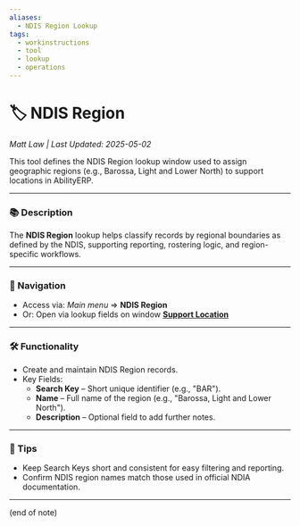```yaml
---
aliases:
  - NDIS Region Lookup
tags:
  - workinstructions
  - tool
  - lookup
  - operations
---
```


# 🏷️ NDIS Region

*Matt Law | Last Updated: 2025-05-02*

This tool defines the NDIS Region lookup window used to assign geographic regions (e.g., Barossa, Light and Lower North) to support locations in AbilityERP.

---

### 📚 Description
The **NDIS Region** lookup helps classify records by regional boundaries as defined by the NDIS, supporting reporting, rostering logic, and region-specific workflows.

---

### 🧭 Navigation
- Access via: *Main menu* => **NDIS Region**
- Or: Open via lookup fields on window **[Support Location](Support-Location.md)**

---

### 🛠️ Functionality
- Create and maintain NDIS Region records.
- Key Fields:
  - **Search Key** – Short unique identifier (e.g., "BAR").
  - **Name** – Full name of the region (e.g., "Barossa, Light and Lower North").
  - **Description** – Optional field to add further notes.

---

### 🎯 Tips
- Keep Search Keys short and consistent for easy filtering and reporting.
- Confirm NDIS region names match those used in official NDIA documentation.

---
(end of note)
